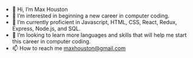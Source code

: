 - 👋 Hi, I’m Max Houston
- 👀 I’m interested in beginning a new career in computer coding.
- 🌱 I’m currently proficient in Javascript, HTML, CSS, React, Redux, Express, Node.js, and SQL.
- 💞️ I’m looking to learn more languages and skills that will help me start this career in computer coding.
- 📫 How to reach me maxhouston@gmail.com

<!---
MaxwellHouston/MaxwellHouston is a ✨ special ✨ repository because its `README.md` (this file) appears on your GitHub profile.
You can click the Preview link to take a look at your changes.
--->
